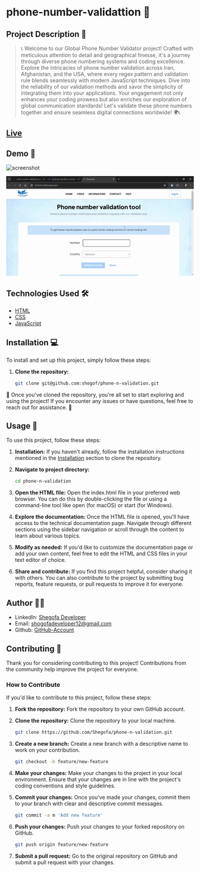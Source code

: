 # phone-number-validattion 🚀

## Project Description 📝

> 📞 Welcome to our Global Phone Number Validator project! Crafted with meticulous attention to detail and geographical finesse, it's a journey through diverse phone numbering systems and coding excellence. Explore the intricacies of phone number validation across Iran, Afghanistan, and the USA, where every regex pattern and validation rule blends seamlessly with modern JavaScript techniques. Dive into the reliability of our validation methods and savor the simplicity of integrating them into your applications. Your engagement not only enhances your coding prowess but also enriches our exploration of global communication standards! Let's validate these phone numbers together and ensure seamless digital connections worldwide! 🌍📞

## [Live](https://shogof.github.io/phone-number-validattion/)

## Demo 📸

![screenshot](https://media.giphy.com/media/v1.Y2lkPTc5MGI3NjExYjE3N3V5emJpMDJxbmNwa3E2czB3eXR0ZWJnYmphY2o5enhucTRmcyZlcD12MV9pbnRlcm5hbF9naWZfYnlfaWQmY3Q9Zw/1z6M5eo7QFGdzgnsew/giphy.gif)

![screenshot](images/f.gif)

## Technologies Used 🛠️

- [HTML](https://developer.mozilla.org/en-US/docs/Web/HTML)
- [CSS](https://developer.mozilla.org/en-US/docs/Web/CSS)
- [JavaScript](https://developer.mozilla.org/en-US/docs/Web/JavaScript)

## Installation 💻

To install and set up this project, simply follow these steps:

1. **Clone the repository:**
   ```bash
   git clone git@github.com:shogof/phone-n-validation.git
   ```

🎉 Once you've cloned the repository, you're all set to start exploring and using the project! If you encounter any issues or have questions, feel free to reach out for assistance. 🚀

## Usage 🎯

To use this project, follow these steps:

1. **Installation:**
   If you haven't already, follow the installation instructions mentioned in the [Installation](#installation-) section to clone the repository.

2. **Navigate to project directory:**
   ```bash
   cd phone-n-validation
   ```
3. **Open the HTML file:**
   Open the index.html file in your preferred web browser. You can do this by double-clicking the file or using a command-line tool like open (for macOS) or start (for Windows).

4. **Explore the documentation:**
   Once the HTML file is opened, you'll have access to the technical documentation page. Navigate through different sections using the sidebar navigation or scroll through the content to learn about various topics.

5. **Modify as needed:**
   If you'd like to customize the documentation page or add your own content, feel free to edit the HTML and CSS files in your text editor of choice.

6. **Share and contribute:**
   If you find this project helpful, consider sharing it with others. You can also contribute to the project by submitting bug reports, feature requests, or pull requests to improve it for everyone.

## Author 👩‍💻

- LinkedIn: [Shegofa Developer](www.linkedin.com/in/shegofa-developer-aa362030b)
- Email: shogofadeveloper12@gmail.com
- Github: [GitHub-Account](https://github.com/shogof)

## Contributing 🤝

Thank you for considering contributing to this project! Contributions from the community help improve the project for everyone.

### How to Contribute

If you'd like to contribute to this project, follow these steps:

1.  **Fork the repository:**
    Fork the repository to your own GitHub account.

2.  **Clone the repository:**
    Clone the repository to your local machine.

    ```bash
    git clone https://github.com/Shegofa/phone-n-validation.git
    ```

3.  **Create a new branch:**
    Create a new branch with a descriptive name to work on your contribution.

    ```bash
    git checkout -b feature/new-feature

    ```

4.  **Make your changes:**
    Make your changes to the project in your local environment. Ensure that your changes are in line with the project's coding conventions and style guidelines.

5.  **Commit your changes:**
    Once you've made your changes, commit them to your branch with clear and descriptive commit messages.

    ```bash
    git commit -a m 'Add new feature'

    ```

6.  **Push your changes:**
    Push your changes to your forked repository on GitHub.

    ```bash
    git push origin feature/new-feature

    ```

7.  **Submit a pull request:**
    Go to the original repository on GitHub and submit a pull request with your changes.
